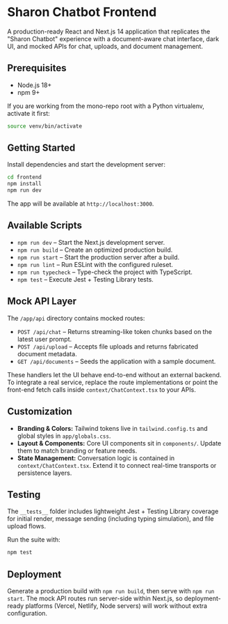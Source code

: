 # Sharon Chatbot Frontend

A production-ready React and Next.js 14 application that replicates the "Sharon Chatbot" experience with a document-aware chat interface, dark UI, and mocked APIs for chat, uploads, and document management.

## Prerequisites

- Node.js 18+
- npm 9+

If you are working from the mono-repo root with a Python virtualenv, activate it first:

```bash
source venv/bin/activate
```

## Getting Started

Install dependencies and start the development server:

```bash
cd frontend
npm install
npm run dev
```

The app will be available at `http://localhost:3000`.

## Available Scripts

- `npm run dev` – Start the Next.js development server.
- `npm run build` – Create an optimized production build.
- `npm run start` – Start the production server after a build.
- `npm run lint` – Run ESLint with the configured ruleset.
- `npm run typecheck` – Type-check the project with TypeScript.
- `npm test` – Execute Jest + Testing Library tests.

## Mock API Layer

The `/app/api` directory contains mocked routes:

- `POST /api/chat` – Returns streaming-like token chunks based on the latest user prompt.
- `POST /api/upload` – Accepts file uploads and returns fabricated document metadata.
- `GET /api/documents` – Seeds the application with a sample document.

These handlers let the UI behave end-to-end without an external backend. To integrate a real service, replace the route implementations or point the front-end fetch calls inside `context/ChatContext.tsx` to your APIs.

## Customization

- **Branding & Colors:** Tailwind tokens live in `tailwind.config.ts` and global styles in `app/globals.css`.
- **Layout & Components:** Core UI components sit in `components/`. Update them to match branding or feature needs.
- **State Management:** Conversation logic is contained in `context/ChatContext.tsx`. Extend it to connect real-time transports or persistence layers.

## Testing

The `__tests__` folder includes lightweight Jest + Testing Library coverage for initial render, message sending (including typing simulation), and file upload flows.

Run the suite with:

```bash
npm test
```

## Deployment

Generate a production build with `npm run build`, then serve with `npm run start`. The mock API routes run server-side within Next.js, so deployment-ready platforms (Vercel, Netlify, Node servers) will work without extra configuration.
